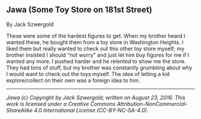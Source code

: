 ## Jawa (Some Toy Store on 181st Street)

By Jack Szwergold

These were some of the hardest figures to get. When my brother heard I wanted these, he bought them from a toy store in Washington Heights. I liked them but really wanted to check out this other toy store myself; my brother insisted I should “not worry” and just let him buy figures for me if I wanted any more. I pushed harder and he relented to show me the store. They had tons of stuff, but my brother was constantly grumbling about why I would want to check out the toys myself. The idea of letting a kid explore/collect on their own was a foreign idea to him.

***

*Jawa (c) Copyright by Jack Szwergold; written on August 23, 2016. This work is licensed under a Creative Commons Attribution-NonCommercial-ShareAlike 4.0 International License (CC-BY-NC-SA-4.0).*